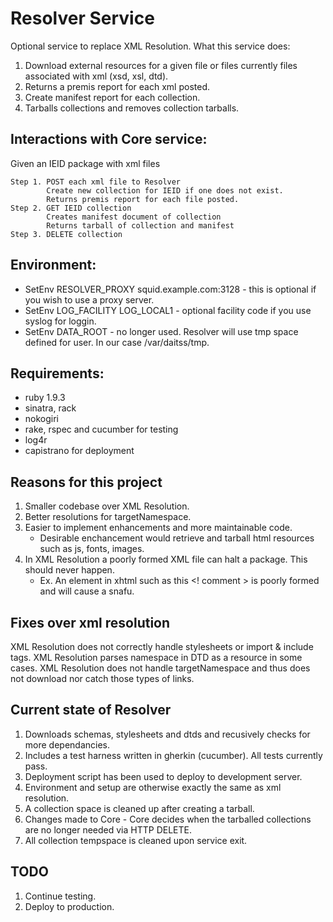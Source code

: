 Resolver Service
================
Optional service to replace XML Resolution.
What this service does:

  1. Download external resources for a given file or files currently files associated with xml (xsd, xsl, dtd).
  2. Returns a premis report for each xml posted.
  3. Create manifest report for each collection.
  4. Tarballs collections and removes collection tarballs.
  
Interactions with Core service:
-------------------------------
  Given an IEID package with xml files
  
    Step 1. POST each xml file to Resolver
            Create new collection for IEID if one does not exist.
            Returns premis report for each file posted.
    Step 2. GET IEID collection
            Creates manifest document of collection
            Returns tarball of collection and manifest
    Step 3. DELETE collection
    
Environment:
------------
  * SetEnv RESOLVER_PROXY squid.example.com:3128 - this is optional if you wish to use a proxy server.
  * SetEnv LOG_FACILITY LOG_LOCAL1 - optional facility code if you use syslog for loggin. 
  * SetEnv DATA_ROOT - no longer used.  Resolver will use tmp space defined for user. In our case /var/daitss/tmp.
    
Requirements:
-------------
  * ruby 1.9.3
  * sinatra, rack
  * nokogiri
  * rake, rspec and cucumber for testing
  * log4r
  * capistrano for deployment
  
  
Reasons for this project
------------------------
  1. Smaller codebase over XML Resolution.
  2. Better resolutions for targetNamespace.
  3. Easier to implement enhancements and more maintainable code.
     * Desirable enchancement would retrieve and tarball html resources such as js, fonts, images.
  4. In XML Resolution a poorly formed XML file can halt a package.  This should never happen.
     * Ex. An element in xhtml such as this <! comment > is poorly formed and will cause a snafu. 

Fixes over xml resolution
-------------------------
XML Resolution does not correctly handle stylesheets or import & include tags.
XML Resolution parses namespace in DTD as a resource in some cases.
XML Resolution does not handle targetNamespace and thus does not download nor catch those types of links.

Current state of Resolver
-------------------------
  1. Downloads schemas, stylesheets and dtds and recusively checks for more dependancies.  
  2. Includes a test harness written in gherkin (cucumber). All tests currently pass.
  3. Deployment script has been used to deploy to development server.
  4. Environment and setup are otherwise exactly the same as xml resolution.  
  5. A collection space is cleaned up after creating a tarball.
  6. Changes made to Core - Core decides when the tarballed collections are no longer needed via HTTP DELETE.
  7. All collection tempspace is cleaned upon service exit.
  
TODO
----
  1. Continue testing.
  2. Deploy to production.
     
